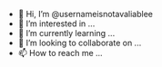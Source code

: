 - 👋 Hi, I’m @usernameisnotavaliablee
- 👀 I’m interested in ...
- 🌱 I’m currently learning ...
- 💞️ I’m looking to collaborate on ...
- 📫 How to reach me ...

<!---
usernameisnotavaliablee/usernameisnotavaliablee is a ✨ special ✨ repository because its `README.md` (this file) appears on your GitHub profile.
You can click the Preview link to take a look at your changes.
--->
